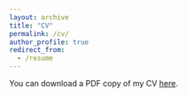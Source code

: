 ```yaml
---
layout: archive
title: "CV"
permalink: /cv/
author_profile: true
redirect_from:
  - /resume
---
```



You can download a PDF copy of my CV [here]('/files/pdf/CV___Eva_Vives.pdf').
